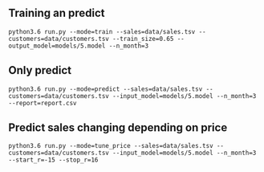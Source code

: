 
## Training an predict
```
python3.6 run.py --mode=train --sales=data/sales.tsv --customers=data/customers.tsv --train_size=0.65 --output_model=models/5.model --n_month=3
```

## Only predict
```
python3.6 run.py --mode=predict --sales=data/sales.tsv --customers=data/customers.tsv --input_model=models/5.model --n_month=3 --report=report.csv
```

## Predict sales changing depending on price
```
python3.6 run.py --mode=tune_price --sales=data/sales.tsv --customers=data/customers.tsv --input_model=models/5.model --n_month=3 --start_r=-15 --stop_r=16
```
